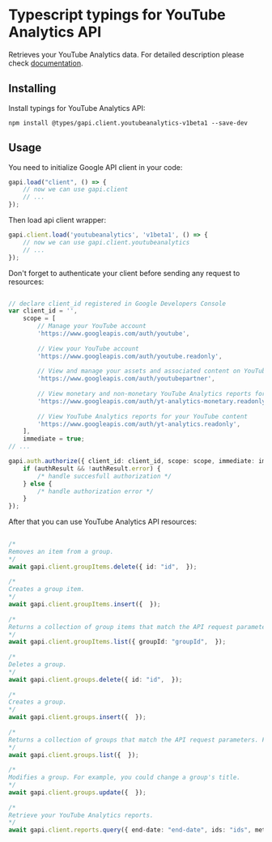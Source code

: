 # Typescript typings for YouTube Analytics API
Retrieves your YouTube Analytics data.
For detailed description please check [documentation](http://developers.google.com/youtube/analytics/).

## Installing

Install typings for YouTube Analytics API:
```
npm install @types/gapi.client.youtubeanalytics-v1beta1 --save-dev
```

## Usage

You need to initialize Google API client in your code:
```typescript
gapi.load("client", () => { 
    // now we can use gapi.client
    // ... 
});
```

Then load api client wrapper:
```typescript
gapi.client.load('youtubeanalytics', 'v1beta1', () => {
    // now we can use gapi.client.youtubeanalytics
    // ... 
});
```

Don't forget to authenticate your client before sending any request to resources:
```typescript

// declare client_id registered in Google Developers Console
var client_id = '',
    scope = [     
        // Manage your YouTube account
        'https://www.googleapis.com/auth/youtube',
    
        // View your YouTube account
        'https://www.googleapis.com/auth/youtube.readonly',
    
        // View and manage your assets and associated content on YouTube
        'https://www.googleapis.com/auth/youtubepartner',
    
        // View monetary and non-monetary YouTube Analytics reports for your YouTube content
        'https://www.googleapis.com/auth/yt-analytics-monetary.readonly',
    
        // View YouTube Analytics reports for your YouTube content
        'https://www.googleapis.com/auth/yt-analytics.readonly',
    ],
    immediate = true;
// ...

gapi.auth.authorize({ client_id: client_id, scope: scope, immediate: immediate }, authResult => {
    if (authResult && !authResult.error) {
        /* handle succesfull authorization */
    } else {
        /* handle authorization error */
    }
});            
```

After that you can use YouTube Analytics API resources:

```typescript 
    
/* 
Removes an item from a group.  
*/
await gapi.client.groupItems.delete({ id: "id",  }); 
    
/* 
Creates a group item.  
*/
await gapi.client.groupItems.insert({  }); 
    
/* 
Returns a collection of group items that match the API request parameters.  
*/
await gapi.client.groupItems.list({ groupId: "groupId",  }); 
    
/* 
Deletes a group.  
*/
await gapi.client.groups.delete({ id: "id",  }); 
    
/* 
Creates a group.  
*/
await gapi.client.groups.insert({  }); 
    
/* 
Returns a collection of groups that match the API request parameters. For example, you can retrieve all groups that the authenticated user owns, or you can retrieve one or more groups by their unique IDs.  
*/
await gapi.client.groups.list({  }); 
    
/* 
Modifies a group. For example, you could change a group's title.  
*/
await gapi.client.groups.update({  }); 
    
/* 
Retrieve your YouTube Analytics reports.  
*/
await gapi.client.reports.query({ end-date: "end-date", ids: "ids", metrics: "metrics", start-date: "start-date",  });
```